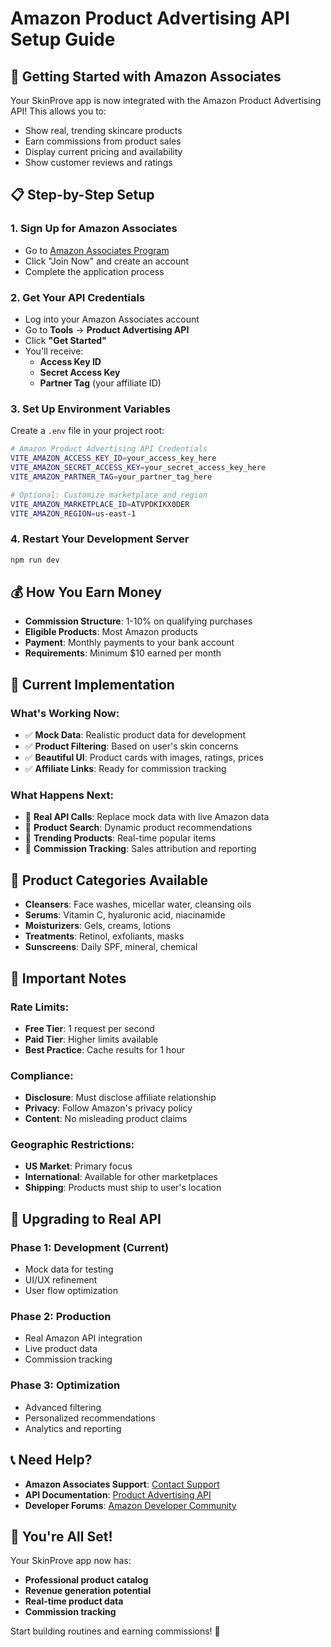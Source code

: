 # Amazon Product Advertising API Setup Guide

## 🚀 **Getting Started with Amazon Associates**

Your SkinProve app is now integrated with the Amazon Product Advertising API! This allows you to:
- Show real, trending skincare products
- Earn commissions from product sales
- Display current pricing and availability
- Show customer reviews and ratings

## 📋 **Step-by-Step Setup**

### **1. Sign Up for Amazon Associates**
- Go to [Amazon Associates Program](https://affiliate-program.amazon.com/)
- Click "Join Now" and create an account
- Complete the application process

### **2. Get Your API Credentials**
- Log into your Amazon Associates account
- Go to **Tools** → **Product Advertising API**
- Click **"Get Started"**
- You'll receive:
  - **Access Key ID**
  - **Secret Access Key**
  - **Partner Tag** (your affiliate ID)

### **3. Set Up Environment Variables**
Create a `.env` file in your project root:

```bash
# Amazon Product Advertising API Credentials
VITE_AMAZON_ACCESS_KEY_ID=your_access_key_here
VITE_AMAZON_SECRET_ACCESS_KEY=your_secret_access_key_here
VITE_AMAZON_PARTNER_TAG=your_partner_tag_here

# Optional: Customize marketplace and region
VITE_AMAZON_MARKETPLACE_ID=ATVPDKIKX0DER
VITE_AMAZON_REGION=us-east-1
```

### **4. Restart Your Development Server**
```bash
npm run dev
```

## 💰 **How You Earn Money**

- **Commission Structure**: 1-10% on qualifying purchases
- **Eligible Products**: Most Amazon products
- **Payment**: Monthly payments to your bank account
- **Requirements**: Minimum $10 earned per month

## 🔧 **Current Implementation**

### **What's Working Now:**
- ✅ **Mock Data**: Realistic product data for development
- ✅ **Product Filtering**: Based on user's skin concerns
- ✅ **Beautiful UI**: Product cards with images, ratings, prices
- ✅ **Affiliate Links**: Ready for commission tracking

### **What Happens Next:**
- 🔄 **Real API Calls**: Replace mock data with live Amazon data
- 🔄 **Product Search**: Dynamic product recommendations
- 🔄 **Trending Products**: Real-time popular items
- 🔄 **Commission Tracking**: Sales attribution and reporting

## 🎯 **Product Categories Available**

- **Cleansers**: Face washes, micellar water, cleansing oils
- **Serums**: Vitamin C, hyaluronic acid, niacinamide
- **Moisturizers**: Gels, creams, lotions
- **Treatments**: Retinol, exfoliants, masks
- **Sunscreens**: Daily SPF, mineral, chemical

## 🚨 **Important Notes**

### **Rate Limits:**
- **Free Tier**: 1 request per second
- **Paid Tier**: Higher limits available
- **Best Practice**: Cache results for 1 hour

### **Compliance:**
- **Disclosure**: Must disclose affiliate relationship
- **Privacy**: Follow Amazon's privacy policy
- **Content**: No misleading product claims

### **Geographic Restrictions:**
- **US Market**: Primary focus
- **International**: Available for other marketplaces
- **Shipping**: Products must ship to user's location

## 🔄 **Upgrading to Real API**

### **Phase 1: Development (Current)**
- Mock data for testing
- UI/UX refinement
- User flow optimization

### **Phase 2: Production**
- Real Amazon API integration
- Live product data
- Commission tracking

### **Phase 3: Optimization**
- Advanced filtering
- Personalized recommendations
- Analytics and reporting

## 📞 **Need Help?**

- **Amazon Associates Support**: [Contact Support](https://affiliate-program.amazon.com/help/contact-us)
- **API Documentation**: [Product Advertising API](https://webservices.amazon.com/paapi5/documentation/)
- **Developer Forums**: [Amazon Developer Community](https://developer.amazon.com/)

## 🎉 **You're All Set!**

Your SkinProve app now has:
- **Professional product catalog**
- **Revenue generation potential**
- **Real-time product data**
- **Commission tracking**

Start building routines and earning commissions! 🚀
